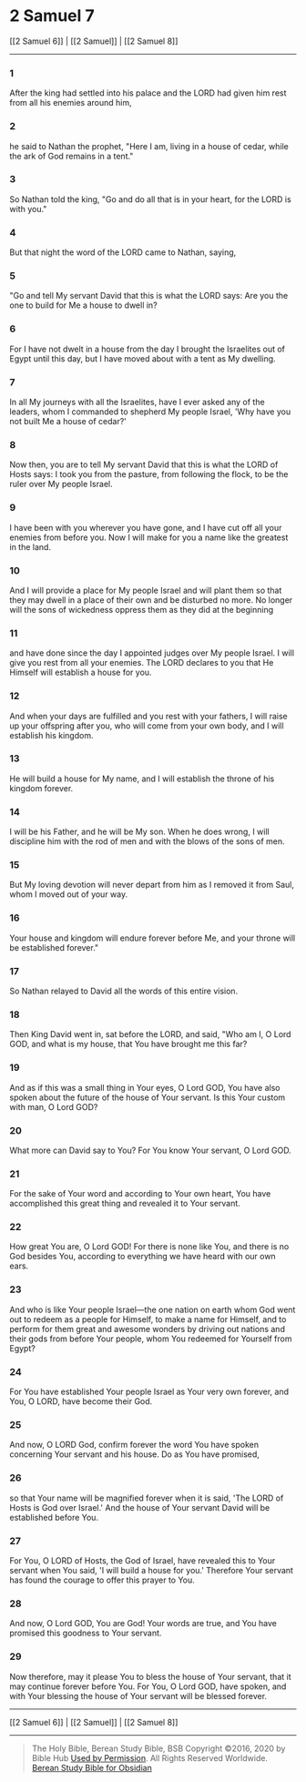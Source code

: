 # 2 Samuel 7

[[2 Samuel 6]] | [[2 Samuel]] | [[2 Samuel 8]]

---

### 1
After the king had settled into his palace and the LORD had given him rest from all his enemies around him,

### 2
he said to Nathan the prophet, "Here I am, living in a house of cedar, while the ark of God remains in a tent."

### 3
So Nathan told the king, "Go and do all that is in your heart, for the LORD is with you."

### 4
But that night the word of the LORD came to Nathan, saying,

### 5
"Go and tell My servant David that this is what the LORD says: Are you the one to build for Me a house to dwell in?

### 6
For I have not dwelt in a house from the day I brought the Israelites out of Egypt until this day, but I have moved about with a tent as My dwelling.

### 7
In all My journeys with all the Israelites, have I ever asked any of the leaders, whom I commanded to shepherd My people Israel, 'Why have you not built Me a house of cedar?'

### 8
Now then, you are to tell My servant David that this is what the LORD of Hosts says: I took you from the pasture, from following the flock, to be the ruler over My people Israel.

### 9
I have been with you wherever you have gone, and I have cut off all your enemies from before you. Now I will make for you a name like the greatest in the land.

### 10
And I will provide a place for My people Israel and will plant them so that they may dwell in a place of their own and be disturbed no more. No longer will the sons of wickedness oppress them as they did at the beginning

### 11
and have done since the day I appointed judges over My people Israel. I will give you rest from all your enemies. The LORD declares to you that He Himself will establish a house for you.

### 12
And when your days are fulfilled and you rest with your fathers, I will raise up your offspring after you, who will come from your own body, and I will establish his kingdom.

### 13
He will build a house for My name, and I will establish the throne of his kingdom forever.

### 14
I will be his Father, and he will be My son. When he does wrong, I will discipline him with the rod of men and with the blows of the sons of men.

### 15
But My loving devotion will never depart from him as I removed it from Saul, whom I moved out of your way.

### 16
Your house and kingdom will endure forever before Me, and your throne will be established forever."

### 17
So Nathan relayed to David all the words of this entire vision.

### 18
Then King David went in, sat before the LORD, and said, "Who am I, O Lord GOD, and what is my house, that You have brought me this far?

### 19
And as if this was a small thing in Your eyes, O Lord GOD, You have also spoken about the future of the house of Your servant. Is this Your custom with man, O Lord GOD?

### 20
What more can David say to You? For You know Your servant, O Lord GOD.

### 21
For the sake of Your word and according to Your own heart, You have accomplished this great thing and revealed it to Your servant.

### 22
How great You are, O Lord GOD! For there is none like You, and there is no God besides You, according to everything we have heard with our own ears.

### 23
And who is like Your people Israel—the one nation on earth whom God went out to redeem as a people for Himself, to make a name for Himself, and to perform for them great and awesome wonders by driving out nations and their gods from before Your people, whom You redeemed for Yourself from Egypt?

### 24
For You have established Your people Israel as Your very own forever, and You, O LORD, have become their God.

### 25
And now, O LORD God, confirm forever the word You have spoken concerning Your servant and his house. Do as You have promised,

### 26
so that Your name will be magnified forever when it is said, 'The LORD of Hosts is God over Israel.' And the house of Your servant David will be established before You.

### 27
For You, O LORD of Hosts, the God of Israel, have revealed this to Your servant when You said, 'I will build a house for you.' Therefore Your servant has found the courage to offer this prayer to You.

### 28
And now, O Lord GOD, You are God! Your words are true, and You have promised this goodness to Your servant.

### 29
Now therefore, may it please You to bless the house of Your servant, that it may continue forever before You. For You, O Lord GOD, have spoken, and with Your blessing the house of Your servant will be blessed forever.

---

[[2 Samuel 6]] | [[2 Samuel]] | [[2 Samuel 8]]

---

> The Holy Bible, Berean Study Bible, BSB
> Copyright &copy;2016, 2020 by Bible Hub
> [Used by Permission](https://berean.bible/terms.htm). All Rights Reserved Worldwide.
> [Berean Study Bible for Obsidian](https://github.com/gapmiss/berean-study-bible-for-obsidian)

